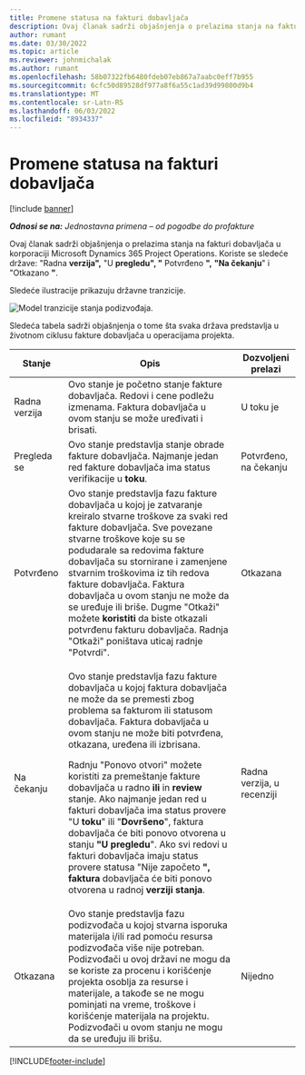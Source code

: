 ```yaml
---
title: Promene statusa na fakturi dobavljača
description: Ovaj članak sadrži objašnjenja o prelazima stanja na fakturi dobavljača u korporaciji Microsoft Dynamics 365 Project Operations.
author: rumant
ms.date: 03/30/2022
ms.topic: article
ms.reviewer: johnmichalak
ms.author: rumant
ms.openlocfilehash: 58b07322fb6480fdeb07eb867a7aabc0eff7b955
ms.sourcegitcommit: 6cfc50d89528df977a8f6a55c1ad39d99800d9b4
ms.translationtype: MT
ms.contentlocale: sr-Latn-RS
ms.lasthandoff: 06/03/2022
ms.locfileid: "8934337"
---
```

# <a name="state-transitions-on-a-vendor-invoice"></a>Promene statusa na fakturi dobavljača

[!include [banner](../../includes/dataverse-preview.md)]

_**Odnosi se na:** Jednostavna primena – od pogodbe do profakture_

Ovaj članak sadrži objašnjenja o prelazima stanja na fakturi dobavljača u korporaciji Microsoft Dynamics 365 Project Operations. Koriste se sledeće države: "Radna **verzija",** "U **pregledu", "** Potvrđeno **",** **"Na čekanju**" i "Otkazano **"**.

Sledeće ilustracije prikazuju državne tranzicije.

![Model tranzicije stanja podizvođaja.](../media/VI_State_Model.jpg)

Sledeća tabela sadrži objašnjenja o tome šta svaka država predstavlja u životnom ciklusu fakture dobavljača u operacijama projekta.

| Stanje | Opis | Dozvoljeni prelazi |
| --- | --- | --- |
| Radna verzija | Ovo stanje je početno stanje fakture dobavljača. Redovi i cene podležu izmenama. Faktura dobavljača u ovom stanju se može uređivati i brisati. | U toku je |
| Pregleda se | Ovo stanje predstavlja stanje obrade fakture dobavljača. Najmanje jedan red fakture dobavljača ima status verifikacije u **toku**. | Potvrđeno, na čekanju |
| Potvrđeno | Ovo stanje predstavlja fazu fakture dobavljača u kojoj je zatvaranje kreiralo stvarne troškove za svaki red fakture dobavljača. Sve povezane stvarne troškove koje su se podudarale sa redovima fakture dobavljača su stornirane i zamenjene stvarnim troškovima iz tih redova fakture dobavljača. Faktura dobavljača u ovom stanju ne može da se uređuje ili briše. Dugme "Otkaži" možete **koristiti** da biste otkazali potvrđenu fakturu dobavljača. Radnja "Otkaži" poništava uticaj radnje "Potvrdi". | Otkazana |
| Na čekanju | <p>Ovo stanje predstavlja fazu fakture dobavljača u kojoj faktura dobavljača ne može da se premesti zbog problema sa fakturom ili statusom dobavljača. Faktura dobavljača u ovom stanju ne može biti potvrđena, otkazana, uređena ili izbrisana.</p><p>Radnju "Ponovo otvori" možete koristiti za premeštanje fakture dobavljača u radno **ili** in **review** stanje. Ako najmanje jedan red u fakturi dobavljača ima status provere "U **toku**" ili "**Dovršeno**", faktura dobavljača će biti ponovo otvorena u stanju **"U pregledu**". Ako svi redovi u fakturi dobavljača imaju status provere statusa "Nije započeto **", faktura** dobavljača će biti ponovo otvorena u radnoj **verziji stanja**.</p> | Radna verzija, u recenziji |
| Otkazana | Ovo stanje predstavlja fazu podizvođača u kojoj stvarna isporuka materijala i/ili rad pomoću resursa podizvođača više nije potreban. Podizvođači u ovoj državi ne mogu da se koriste za procenu i korišćenje projekta osoblja za resurse i materijale, a takođe se ne mogu pominjati na vreme, troškove i korišćenje materijala na projektu. Podizvođači u ovom stanju ne mogu da se uređuju ili brišu. | Nijedno |

[!INCLUDE[footer-include](../../includes/footer-banner.md)]
